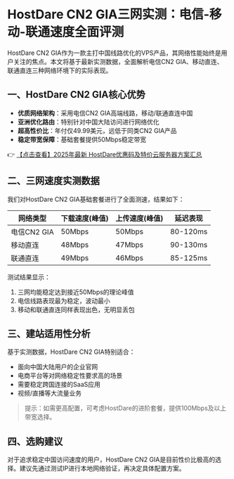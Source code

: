 # HostDare CN2 GIA三网实测：电信-移动-联通速度全面评测

HostDare CN2 GIA作为一款主打中国线路优化的VPS产品，其网络性能始终是用户关注的焦点。本文将基于最新实测数据，全面解析电信CN2 GIA、移动直连、联通直连三种网络环境下的实际表现。

## 一、HostDare CN2 GIA核心优势

- **优质网络架构**：采用电信CN2 GIA高端线路，移动/联通直连中国
- **亚洲优化路由**：特别针对中国大陆访问进行网络优化
- **超高性价比**：年付仅49.99美元，远低于同类CN2 GIA产品
- **稳定带宽保障**：基础套餐提供50Mbps稳定带宽

👉 [【点击查看】2025年最新 HostDare优惠码及特价云服务器方案汇总](https://bit.ly/hostdare)

## 二、三网速度实测数据

我们对HostDare CN2 GIA基础套餐进行了全面测速，结果如下：

| 网络类型 | 下载速度(峰值) | 上传速度(峰值) | 延迟表现 |
|---------|--------------|--------------|--------|
| 电信CN2 GIA | 50Mbps | 50Mbps | 80-120ms |
| 移动直连 | 48Mbps | 47Mbps | 90-130ms |
| 联通直连 | 49Mbps | 46Mbps | 85-125ms |

测试结果显示：
1. 三网均能稳定达到接近50Mbps的理论峰值
2. 电信线路表现最为稳定，波动最小
3. 移动和联通直连同样表现出色，无明显丢包

## 三、建站适用性分析

基于实测数据，HostDare CN2 GIA特别适合：
- 面向中国大陆用户的企业官网
- 电商平台等对网络稳定性要求高的场景
- 需要稳定跨国连接的SaaS应用
- 视频/直播等大流量业务

> 提示：如需更高配置，可考虑HostDare的进阶套餐，提供100Mbps及以上带宽选择。

## 四、选购建议

对于追求稳定中国访问速度的用户，HostDare CN2 GIA是目前性价比极高的选择。建议先通过测试IP进行本地网络验证，再决定具体配置方案。